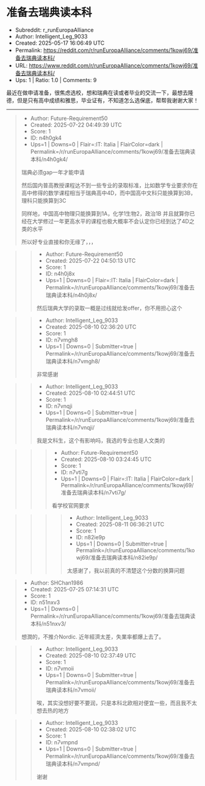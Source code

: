# 准备去瑞典读本科

- Subreddit: r_runEuropaAlliance
- Author: Intelligent_Leg_9033
- Created: 2025-05-17 16:06:49 UTC
- Permalink: https://reddit.com/r/runEuropaAlliance/comments/1kowj69/准备去瑞典读本科/
- URL: https://www.reddit.com/r/runEuropaAlliance/comments/1kowj69/准备去瑞典读本科/
- Ups: 1 | Ratio: 1.0 | Comments: 9


最近在做申请准备，很焦虑选校，想和瑞典在读或者毕业的交流一下，最想去隆德，但是只有高中成绩和雅思，毕业证有，不知道怎么选保底，帮帮我谢谢大家！


---

> - Author: Future-Requirement50
> - Created: 2025-07-22 04:49:39 UTC
> - Score: 1
> - ID: n4h0gk4
> - Ups=1 | Downs=0 | Flair=:IT: Italia | FlairColor=dark | Permalink=/r/runEuropaAlliance/comments/1kowj69/准备去瑞典读本科/n4h0gk4/
>
> 瑞典必须gap一年才能申请
> 
> 然后国内普高教授课程达不到一些专业的录取标准，比如数学专业要求你在高中修得的数学课程相当于瑞典高中4D，而中国高中文科只能换算到3B，理科只能换算到3C
> 
> 同样地，中国高中物理只能换算到1A，化学1生物2，政治1B
> 并且就算你已经在大学修过一年更高水平的课程也极大概率不会认定你已经到达了4D之类的水平
> 
> 所以好专业直接和你无缘了，，，

>> - Author: Future-Requirement50
>> - Created: 2025-07-22 04:50:13 UTC
>> - Score: 1
>> - ID: n4h0j8x
>> - Ups=1 | Downs=0 | Flair=:IT: Italia | FlairColor=dark | Permalink=/r/runEuropaAlliance/comments/1kowj69/准备去瑞典读本科/n4h0j8x/
>>
>> 然后瑞典大学的录取一概是过线就给发offer，你不用担心这个

>> - Author: Intelligent_Leg_9033
>> - Created: 2025-08-10 02:36:20 UTC
>> - Score: 1
>> - ID: n7vmgh8
>> - Ups=1 | Downs=0 | Submitter=true | Permalink=/r/runEuropaAlliance/comments/1kowj69/准备去瑞典读本科/n7vmgh8/
>>
>> 非常感谢

>> - Author: Intelligent_Leg_9033
>> - Created: 2025-08-10 02:44:51 UTC
>> - Score: 1
>> - ID: n7vnqji
>> - Ups=1 | Downs=0 | Submitter=true | Permalink=/r/runEuropaAlliance/comments/1kowj69/准备去瑞典读本科/n7vnqji/
>>
>> 我是文科生，这个有影响吗，我选的专业也是人文类的

>>> - Author: Future-Requirement50
>>> - Created: 2025-08-10 03:24:45 UTC
>>> - Score: 1
>>> - ID: n7vti7g
>>> - Ups=1 | Downs=0 | Flair=:IT: Italia | FlairColor=dark | Permalink=/r/runEuropaAlliance/comments/1kowj69/准备去瑞典读本科/n7vti7g/
>>>
>>> 看学校官网要求

>>>> - Author: Intelligent_Leg_9033
>>>> - Created: 2025-08-11 06:36:21 UTC
>>>> - Score: 1
>>>> - ID: n82ie9p
>>>> - Ups=1 | Downs=0 | Submitter=true | Permalink=/r/runEuropaAlliance/comments/1kowj69/准备去瑞典读本科/n82ie9p/
>>>>
>>>> 太感谢了，我以前真的不清楚这个分数的换算问题

> - Author: SHChan1986
> - Created: 2025-07-25 07:14:31 UTC
> - Score: 1
> - ID: n51nxv3
> - Ups=1 | Downs=0 | Permalink=/r/runEuropaAlliance/comments/1kowj69/准备去瑞典读本科/n51nxv3/
>
> 想潤的，不推介Nordic. 近年經濟太差，失業率都爆上去了。

>> - Author: Intelligent_Leg_9033
>> - Created: 2025-08-10 02:37:49 UTC
>> - Score: 1
>> - ID: n7vmoii
>> - Ups=1 | Downs=0 | Submitter=true | Permalink=/r/runEuropaAlliance/comments/1kowj69/准备去瑞典读本科/n7vmoii/
>>
>> 唉，其实没想好要不要润，只是本科北欧相对便宜一些，而且我不太想去热的地方

>> - Author: Intelligent_Leg_9033
>> - Created: 2025-08-10 02:38:02 UTC
>> - Score: 1
>> - ID: n7vmpnd
>> - Ups=1 | Downs=0 | Submitter=true | Permalink=/r/runEuropaAlliance/comments/1kowj69/准备去瑞典读本科/n7vmpnd/
>>
>> 谢谢
